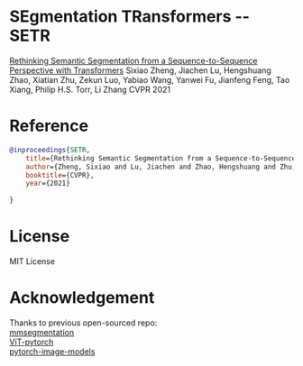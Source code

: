 # SEgmentation TRansformers -- SETR

[Rethinking Semantic Segmentation from a Sequence-to-Sequence Perspective with Transformers](https://arxiv.org/abs/2012.15840)
Sixiao Zheng, Jiachen Lu, Hengshuang Zhao, Xiatian Zhu, Zekun Luo, Yabiao Wang, Yanwei Fu, Jianfeng Feng, Tao Xiang, Philip H.S. Torr, Li Zhang
CVPR 2021

# Reference 


```bibtex
@inproceedings{SETR,
    title={Rethinking Semantic Segmentation from a Sequence-to-Sequence Perspective with Transformers}, 
    author={Zheng, Sixiao and Lu, Jiachen and Zhao, Hengshuang and Zhu, Xiatian and Luo, Zekun and Wang, Yabiao and Fu, Yanwei and Feng, Jianfeng and Xiang, Tao and Torr, Philip H.S. and Zhang, Li},
    booktitle={CVPR},
    year={2021}
    
}
```


# License
MIT License


# Acknowledgement

Thanks to previous open-sourced repo:  
[mmsegmentation](https://github.com/open-mmlab/mmsegmentation)    
[ViT-pytorch](https://github.com/jeonsworld/ViT-pytorch)   
[pytorch-image-models](https://github.com/rwightman/pytorch-image-models)  
